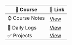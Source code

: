 
| 📁 Course | 🔗 Link | 
|------------|---------------|
| ⌚ Course Notes | [View](./react_chai) 
| 📄 Daily Logs | [View](./Daily_Logs) 
| ✅ Projects  | [View](./react_chai) 